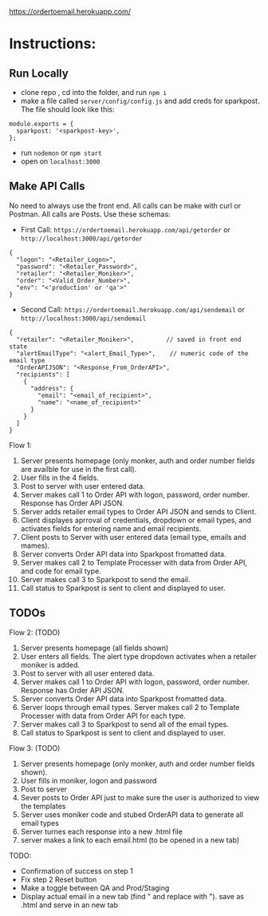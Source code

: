https://ordertoemail.herokuapp.com/

# Instructions:

## Run Locally
- clone repo , cd into the folder, and run ```npm i```
- make a file called ```server/config/config.js``` and add creds for sparkpost.  The file should look like this:
```
module.exports = {
  sparkpost: '<sparkpost-key>',
};
```
- run ```nodemon``` or ```npm start```
- open on ```localhost:3000```

## Make API Calls
No need to always use the front end.  All calls can be make with curl or Postman.  All calls are Posts.  Use these schemas:
- First Call: ```https://ordertoemail.herokuapp.com/api/getorder``` or ```http://localhost:3000/api/getorder```
```
{
  "logon": "<Retailer_Logon>",
  "password": "<Retailer_Password>",
  "retailer": "<Retailer_Moniker>",
  "order": "<Valid_Order_Number>",
  "env": "<'production' or 'qa'>"
}
```
- Second Call: ```https://ordertoemail.herokuapp.com/api/sendemail``` or ```http://localhost:3000/api/sendemail```
```
{
  "retailer": "<Retailer_Moniker>",         // saved in front end state
  "alertEmailType": "<alert_Email_Type>",    // numeric code of the email type
  "OrderAPIJSON": "<Response_From_OrderAPI>",
  "recipients": [
    {
      "address": {
        "email": "<email_of_recipient>",
        "name": "<name_of_recipient>"
      }
    }
  ]
}
```


Flow 1:
1) Server presents homepage (only monker, auth and order number fields are availble for use in the first call).
2) User fills in the 4 fields.
3) Post to server with user entered data.
4) Server makes call 1 to Order API with logon, password, order number. Response has Order API JSON.
5) Server adds retailer email types to Order API JSON and sends to Client.
6) Client displayes aprroval of credentials, dropdown or email types, and activates fields for entering name and email recipients.
7) Client posts to Server with user entered data (email type, emails and mames).
8) Server converts Order API data into Sparkpost fromatted data.
9) Server makes call 2 to Template Processer with data from Order API, and code for email type.
10) Server makes call 3 to Sparkpost to send the email.
11) Call status to Sparkpost is sent to client and displayed to user.

## TODOs

Flow 2: (TODO)
1) Server presents homepage (all fields shown)
2) User enters all fields.  The alert type dropdown activates when a retailer moniker is added.
3) Post to server with all user entered data.
4) Server makes call 1 to Order API with logon, password, order number.  Response has Order API JSON.
5) Server converts Order API data into Sparkpost fromatted data.
6) Server loops through email types. Server makes call 2 to Template Processer with data from Order API for each type.
7) Server makes call 3 to Sparkpost to send all of the email types.
8) Call status to Sparkpost is sent to client and displayed to user.

Flow 3: (TODO)
1) Server presents homepage (only monker, auth and order number fields shown).
2) User fills in moniker, logon and password
3) Post to server
4) Sever posts to Order API just to make sure the user is authorized to view the templates
5) Server uses moniker code and stubed OrderAPI data to generate all email types
6) Server turnes each response into a new .html file
7) server makes a link to each email.html (to be opened in a new tab)


TODO:
- Confirmation of success on step 1
- Fix step 2 Reset button
- Make a toggle between QA and Prod/Staging
- Display actual email in a new tab (find \" and replace with "). save as .html and serve in an new tab